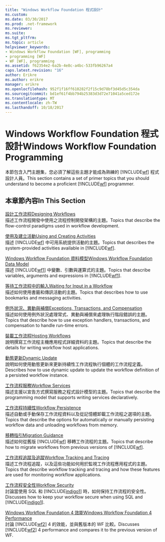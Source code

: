 ```yaml
---
title: "Windows Workflow Foundation 程式設計"
ms.custom: 
ms.date: 03/30/2017
ms.prod: .net-framework
ms.reviewer: 
ms.suite: 
ms.tgt_pltfrm: 
ms.topic: article
helpviewer_keywords:
- Windows Workflow Foundation [WF], programming
- programming [WF]
- WF [WF], programming
ms.assetid: f62354e2-6a2b-4e8c-a4bc-533fb96267a4
caps.latest.revision: "16"
author: Erikre
ms.author: erikre
manager: erikre
ms.openlocfilehash: 952f1f16ff610282f2f15c9d78bf3d45d5c354da
ms.sourcegitcommit: bd1ef61f4bb794b25383d3d72e71041a5ced172e
ms.translationtype: MT
ms.contentlocale: zh-TW
ms.lasthandoff: 10/18/2017
---
```

# <a name="windows-workflow-foundation-programming"></a><span data-ttu-id="190cb-102">Windows Workflow Foundation 程式設計</span><span class="sxs-lookup"><span data-stu-id="190cb-102">Windows Workflow Foundation Programming</span></span>
<span data-ttu-id="190cb-103">本節包含入門主題集，您必須了解這些主題才能成為熟練的 [!INCLUDE[wf](../../../includes/wf-md.md)] 程式設計人員。</span><span class="sxs-lookup"><span data-stu-id="190cb-103">This section contains a set of primer topics that you should understand to become a proficient [!INCLUDE[wf](../../../includes/wf-md.md)] programmer.</span></span>  
  
## <a name="in-this-section"></a><span data-ttu-id="190cb-104">本章節內容</span><span class="sxs-lookup"><span data-stu-id="190cb-104">In This Section</span></span>  
 [<span data-ttu-id="190cb-105">設計工作流程</span><span class="sxs-lookup"><span data-stu-id="190cb-105">Designing Workflows</span></span>](../../../docs/framework/windows-workflow-foundation/designing-workflows.md)  
 <span data-ttu-id="190cb-106">描述工作流程開發中使用之流程控制開發架構的主題。</span><span class="sxs-lookup"><span data-stu-id="190cb-106">Topics that describe the flow-control paradigms used in workflow development.</span></span>  
  
 [<span data-ttu-id="190cb-107">使用及建立活動</span><span class="sxs-lookup"><span data-stu-id="190cb-107">Using and Creating Activities</span></span>](../../../docs/framework/windows-workflow-foundation/using-and-creating-activities.md)  
 <span data-ttu-id="190cb-108">描述 [!INCLUDE[wf](../../../includes/wf-md.md)] 中可用系統提供活動的主題。</span><span class="sxs-lookup"><span data-stu-id="190cb-108">Topics that describes the system-provided activities available in [!INCLUDE[wf](../../../includes/wf-md.md)].</span></span>  
  
 [<span data-ttu-id="190cb-109">Windows Workflow Foundation 資料模型</span><span class="sxs-lookup"><span data-stu-id="190cb-109">Windows Workflow Foundation Data Model</span></span>](../../../docs/framework/windows-workflow-foundation/data-model.md)  
 <span data-ttu-id="190cb-110">描述 [!INCLUDE[wf1](../../../includes/wf1-md.md)] 中變數、引數與運算式的主題。</span><span class="sxs-lookup"><span data-stu-id="190cb-110">Topics that describe variables, arguments and expressions in [!INCLUDE[wf1](../../../includes/wf1-md.md)].</span></span>  
  
 [<span data-ttu-id="190cb-111">等待工作流程中的輸入</span><span class="sxs-lookup"><span data-stu-id="190cb-111">Waiting for Input in a Workflow</span></span>](../../../docs/framework/windows-workflow-foundation/waiting-for-input-in-a-workflow.md)  
 <span data-ttu-id="190cb-112">描述如何使用書籤和傳訊活動的主題。</span><span class="sxs-lookup"><span data-stu-id="190cb-112">Topics that describes how to use bookmarks and messaging activities.</span></span>  
  
 [<span data-ttu-id="190cb-113">例外狀況、異動與補償</span><span class="sxs-lookup"><span data-stu-id="190cb-113">Exceptions, Transactions, and Compensation</span></span>](../../../docs/framework/windows-workflow-foundation/exceptions-transactions-and-compensation.md)  
 <span data-ttu-id="190cb-114">描述如何使用例外狀況處理常式、異動與補償來處理執行階段錯誤的主題。</span><span class="sxs-lookup"><span data-stu-id="190cb-114">Topics that describe how to use exception handlers, transactions, and compensation to handle run-time errors.</span></span>  
  
 [<span data-ttu-id="190cb-115">裝載工作流程</span><span class="sxs-lookup"><span data-stu-id="190cb-115">Hosting Workflows</span></span>](../../../docs/framework/windows-workflow-foundation/hosting-workflows.md)  
 <span data-ttu-id="190cb-116">說明撰寫工作流程主機應用程式詳細資料的主題。</span><span class="sxs-lookup"><span data-stu-id="190cb-116">Topics that describe the details for writing workflow host applications.</span></span>  
  
 [<span data-ttu-id="190cb-117">動態更新</span><span class="sxs-lookup"><span data-stu-id="190cb-117">Dynamic Update</span></span>](../../../docs/framework/windows-workflow-foundation/dynamic-update.md)  
 <span data-ttu-id="190cb-118">說明如何使用動態更新來更新持續性工作流程執行個體的工作流程定義。</span><span class="sxs-lookup"><span data-stu-id="190cb-118">Describes how to use dynamic update to update the workflow definition of a persisted workflow instance.</span></span>  
  
 [<span data-ttu-id="190cb-119">工作流程服務</span><span class="sxs-lookup"><span data-stu-id="190cb-119">Workflow Services</span></span>](../../../docs/framework/wcf/feature-details/workflow-services.md)  
 <span data-ttu-id="190cb-120">描述支援以宣告方式撰寫服務之程式設計模型的主題。</span><span class="sxs-lookup"><span data-stu-id="190cb-120">Topics that describe the programming model that supports writing services declaratively.</span></span>  
  
 [<span data-ttu-id="190cb-121">工作流程持續性</span><span class="sxs-lookup"><span data-stu-id="190cb-121">Workflow Persistence</span></span>](../../../docs/framework/windows-workflow-foundation/workflow-persistence.md)  
 <span data-ttu-id="190cb-122">描述自動或手動保存工作流程資料以及從記憶體卸載工作流程之選項的主題。</span><span class="sxs-lookup"><span data-stu-id="190cb-122">Topics that describe the options for automatically or manually persisting workflow data and unloading workflows from memory.</span></span>  
  
 [<span data-ttu-id="190cb-123">移轉指引</span><span class="sxs-lookup"><span data-stu-id="190cb-123">Migration Guidance</span></span>](../../../docs/framework/windows-workflow-foundation/migration-guidance.md)  
 <span data-ttu-id="190cb-124">描述如何從舊版 [!INCLUDE[wf](../../../includes/wf-md.md)] 移轉工作流程的主題。</span><span class="sxs-lookup"><span data-stu-id="190cb-124">Topics that describe how to migrate workflows from previous versions of [!INCLUDE[wf](../../../includes/wf-md.md)].</span></span>  
  
 [<span data-ttu-id="190cb-125">工作流程追蹤及追蹤</span><span class="sxs-lookup"><span data-stu-id="190cb-125">Workflow Tracking and Tracing</span></span>](../../../docs/framework/windows-workflow-foundation/workflow-tracking-and-tracing.md)  
 <span data-ttu-id="190cb-126">描述工作流程追蹤，以及這些功能如何用於監視工作流程應用程式的主題。</span><span class="sxs-lookup"><span data-stu-id="190cb-126">Topics that describe workflow tracking and tracing and how these features are used for monitoring workflow applications.</span></span>  
  
 [<span data-ttu-id="190cb-127">工作流程安全性</span><span class="sxs-lookup"><span data-stu-id="190cb-127">Workflow Security</span></span>](../../../docs/framework/windows-workflow-foundation/workflow-security.md)  
 <span data-ttu-id="190cb-128">討論當使用 SQL 和 [!INCLUDE[indigo1](../../../includes/indigo1-md.md)] 時，如何保持工作流程的安全性。</span><span class="sxs-lookup"><span data-stu-id="190cb-128">Discusses how to keep your workflow secure when using SQL and [!INCLUDE[indigo1](../../../includes/indigo1-md.md)].</span></span>  
  
 [<span data-ttu-id="190cb-129">Windows Workflow Foundation 4 效能</span><span class="sxs-lookup"><span data-stu-id="190cb-129">Windows Workflow Foundation 4 Performance</span></span>](../../../docs/framework/windows-workflow-foundation/performance.md)  
 <span data-ttu-id="190cb-130">討論 [!INCLUDE[wf2](../../../includes/wf2-md.md)] 4 的效能，並與舊版本的 WF 比較。</span><span class="sxs-lookup"><span data-stu-id="190cb-130">Discusses [!INCLUDE[wf2](../../../includes/wf2-md.md)] 4 performance and compares it to the previous version of WF.</span></span>
